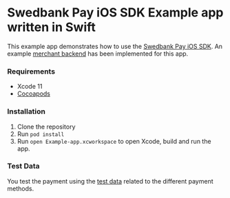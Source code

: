 # Swedbank Pay iOS SDK Example app written in Swift

This example app demonstrates how to use the [Swedbank Pay iOS SDK](https://github.com/SwedbankPay/swedbank-pay-sdk-ios). An example [merchant backend](https://github.com/SwedbankPay/swedbank-pay-sdk-mobile-example-merchant) has been implemented for this app.

### Requirements

- Xcode 11
- [Cocoapods](https://guides.cocoapods.org/using/getting-started.html)

### Installation

1. Clone the repository
2. Run `pod install`
3. Run `open Example-app.xcworkspace` to open Xcode, build and run the app.

### Test Data

You test the payment using the [test data](https://developer.payex.com/xwiki/wiki/developer/view/Main/ecommerce/resources/test-data/) related to the different payment methods.
